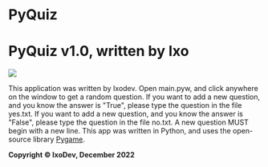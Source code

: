# PyQuiz
<h1>
            PyQuiz v1.0, written by Ixo
</h1><img src="assets/icon.png"/>
<p>
            This application was written by Ixodev. Open main.pyw, and click anywhere on the window to get a random question.
            If you want to add a new question, and you know the answer is "True", please type the question in the file yes.txt.
            If you want to add a new question, and you know the answer is "False", please type the question in the file no.txt.
            A new question MUST begin with a new line.
            This app was written in Python, and uses the open-source library <a href="https://www.pygame.org">Pygame</a>.
</p>

<div></div>
<p><strong><b>Copyright &copy; IxoDev, December 2022</b></strong></p>
